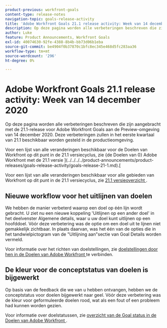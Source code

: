 ```yaml
---
product-previous: workfront-goals
content-type: release-notes
navigation-topic: goals-release-activity
title: 'Adobe Workfront Goals 21.1 release activity: Week van 14 december 2020'
description: Op deze pagina worden alle verbeteringen beschreven die zijn aangebracht met de 21.1-release voor Adobe Workfront Goals aan de Preview-omgeving van 14 december 2020. Deze verbeteringen zullen in het eerste kwartaal van 21.1 beschikbaar worden gesteld in de productieomgeving.
author: Luke
feature: Product Announcements, Workfront Goals
exl-id: 40074630-92fe-4388-8b4b-bb73d06b1eba
source-git-commit: be4904f0b37870c1bfc8ec345e468d5fc283aa36
workflow-type: tm+mt
source-wordcount: '296'
ht-degree: 0%

---
```


# Adobe Workfront Goals 21.1 release activity: Week van 14 december 2020

Op deze pagina worden alle verbeteringen beschreven die zijn aangebracht met de 21.1-release voor Adobe Workfront Goals aan de Preview-omgeving van 14 december 2020. Deze verbeteringen zullen in het eerste kwartaal van 21.1 beschikbaar worden gesteld in de productieomgeving.

Voor een lijst van alle veranderingen beschikbaar voor de Doelen van Workfront op dit punt in de 21.1 versiecyclus, zie {de Doelen van 0} Adobe Workfront met de 21.1 versie ](../../../../product-announcements/product-releases/goals-release-activity/goals-release-21-1.md).[

Voor een lijst van alle veranderingen beschikbaar voor alle gebieden van Workfront op dit punt in de 21.1 versiecyclus, zie [ 21.1 versieoverzicht ](../../../../product-announcements/product-releases/21.1-release-activity/21-1-release-overview.md).

## Nieuwe workflow voor het uitlijnen van doelen

We hebben de manier verbeterd waarop een doel op één lijn wordt gebracht. U ziet nu een nieuwe koppeling &#39;Uitlijnen op een ander doel&#39; in het deelvenster Algemene details, waar u uw doel kunt uitlijnen op een hoofddoel. Vóór deze verbetering was de optie om een doel uit te lijnen niet gemakkelijk zichtbaar. In plaats daarvan, was het één van de opties die in het tandwielpictogram van de &quot;Uitlijning aan&quot;sectie van Goal Details worden vermeld.

Voor informatie over het richten van doelstellingen, zie [ doelstellingen door hen in de Doelen van Adobe Workfront ](../../../../workfront-goals/goal-alignment/align-goals-by-connecting-them.md) te verbinden.

## De kleur voor de conceptstatus van doelen is bijgewerkt

Op basis van de feedback die we van u hebben ontvangen, hebben we de conceptstatus voor doelen bijgewerkt naar geel. Vóór deze verbetering was de kleur voor geformuleerde doelen rood, wat als een fout of een probleem had kunnen worden gezien.

Voor informatie over doelstatussen, zie [ overzicht van de Goal status in de Doelen van Adobe Workfront ](../../../../workfront-goals/goal-management/goal-status-overview.md).
